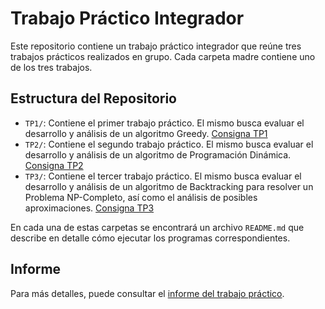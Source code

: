 ﻿# Trabajo Práctico Integrador

Este repositorio contiene un trabajo práctico integrador que reúne tres trabajos prácticos realizados en grupo. Cada carpeta madre contiene uno de los tres trabajos.

## Estructura del Repositorio

- `TP1/`: Contiene el primer trabajo práctico. El mismo busca evaluar el desarrollo y análisis de un algoritmo Greedy. [Consigna TP1](https://algoritmos-rw.github.io/tda_bg/tps/2024_2/tp1/)
- `TP2/`: Contiene el segundo trabajo práctico. El mismo busca evaluar el desarrollo y análisis de un algoritmo de Programación Dinámica. [Consigna TP2](https://algoritmos-rw.github.io/tda_bg/tps/2024_2/tp2/)
- `TP3/`: Contiene el tercer trabajo práctico. El mismo busca evaluar el desarrollo y análisis de un algoritmo de Backtracking para resolver un Problema NP-Completo, así como el análisis de posibles aproximaciones. [Consigna TP3](https://algoritmos-rw.github.io/tda_bg/tps/2024_2/tp3/)

En cada una de estas carpetas se encontrará un archivo `README.md` que describe en detalle cómo ejecutar los programas correspondientes.

## Informe
Para más detalles, puede consultar el [informe del trabajo práctico](https://github.com/joac001/TP-TDA/blob/main/Informe%20TP%20TDA.pdf).
